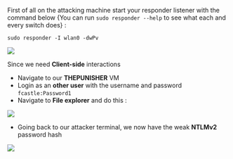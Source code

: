 First of all on the attacking machine start your responder listener with the command below {You can run `sudo responder --help` to see what each and every switch does} :

```shell
sudo responder -I wlan0 -dwPv
```

![](https://i.imgur.com/5W0zCBS.png)

Since we need **Client-side** interactions

- Navigate to our **THEPUNISHER** VM
- Login as an **other user** with the username and password `fcastle:Password1`
- Navigate to **File explorer** and do this :

![](https://i.imgur.com/5rCINLz.png)

- Going back to our attacker terminal, we now have the weak **NTLMv2** password hash

![](https://i.imgur.com/UfyvbVb.png)


